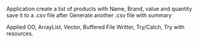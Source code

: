 Application create a list of products with Name, Brand, value and quantity  save it to a .csv file after Generate another .csv file with summary

Applied OO, ArrayList, Vector, Buffered File Writter, Try/Catch, Try with resources. 
